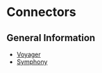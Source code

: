 # Connectors #

## General Information ##

  * [Voyager](VoyagerConnector.md)
  * [Symphony](SymphonyConnector.md)